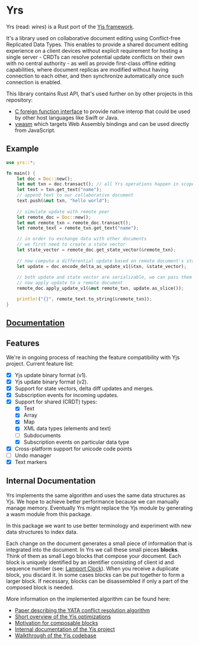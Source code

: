 # Yrs

Yrs (read: *wires*) is a Rust port of the [Yjs framework](https://yjs.dev/). 

It's a library used on collaborative document editing using Conflict-free Replicated Data Types.
This enables to provide a shared document editing experience on a client devices without explicit requirement for hosting a single server - CRDTs can resolve potential update conflicts on their own with no central authority - as well as provide first-class offline editing capabilities, where document replicas are modified without having connection to each other, and then synchronize automatically once such connection is enabled.

This library contains Rust API, that's used further on by other projects in this repository:

- [C foreign function interface](../yffi/README.md) to provide native interop that could be used by other host languages like Swift or Java.
- [ywasm](../ywasm/README.md) which targets Web Assembly bindings and can be used directly from JavaScript.

## Example

```rust
use yrs::*;

fn main() {    
    let doc = Doc::new();
    let mut txn = doc.transact(); // all Yrs operations happen in scope of a transaction
    let text = txn.get_text("name");
    // append text to our collaborative document
    text.push(&mut txn, "hello world"); 
    
    // simulate update with remote peer
    let remote_doc = Doc::new();
    let mut remote_txn = remote_doc.transact();
    let remote_text = remote_txn.get_text("name");

    // in order to exchange data with other documents 
    // we first need to create a state vector
    let state_vector = remote_doc.get_state_vector(&remote_txn);
    
    // now compute a differential update based on remote document's state vector
    let update = doc.encode_delta_as_update_v1(&txn, &state_vector);
    
    // both update and state vector are serializable, we can pass them over the wire
    // now apply update to a remote document
    remote_doc.apply_update_v1(&mut remote_txn, update.as_slice());

    println!("{}", remote_text.to_string(&remote_txn));
}

```

## [Documentation](https://docs.rs/yrs/)

## Features

We're in ongoing process of reaching the feature compatibility with Yjs project. Current feature list:

- [x] Yjs update binary format (v1).
- [x] Yjs update binary format (v2).
- [x] Support for state vectors, delta diff updates and merges.
- [x] Subscription events for incoming updates.
- [x] Support for shared (CRDT) types:
  - [x] Text
  - [x] Array
  - [x] Map
  - [x] XML data types (elements and text)
  - [ ] Subdocuments
  - [x] Subscription events on particular data type
- [x] Cross-platform support for unicode code points
- [ ] Undo manager
- [x] Text markers

## Internal Documentation

Yrs implements the same algorithm and uses the same data structures as Yjs. We
hope to achieve better performance because we can manually manage memory.
Eventually Yrs might replace the Yjs module by generating a wasm module from
this package.

In this package we want to use better terminology and experiment with new data
structures to index data.

Each change on the document generates a small piece of information that is
integrated into the document. In Yrs we call these small pieces **blocks**.
Think of them as small Lego blocks that compose your document. Each block is
uniquely identified by an identifier consisting of client id and sequence number 
(see: [Lamport Clock](https://en.wikipedia.org/wiki/Lamport_timestamp)). 
When you receive a duplicate block, you discard it. In some cases blocks can be put 
together to form a larger block. If necessary, blocks can be disassembled if only 
a part of the composed block is needed.

More information on the implemented algorithm can be found here:

* [Paper describing the YATA conflict resolution algorithm](https://www.researchgate.net/publication/310212186_Near_Real-Time_Peer-to-Peer_Shared_Editing_on_Extensible_Data_Types)
* [Short overview of the Yjs optimizations](https://github.com/yjs/yjs/blob/main/README.md#yjs-crdt-algorithm)
* [Motivation for composable blocks](https://blog.kevinjahns.de/are-crdts-suitable-for-shared-editing/)
* [Internal documentation of the Yjs project](https://github.com/yjs/yjs/blob/main/INTERNALS.md)
* [Walkthrough of the Yjs codebase](https://youtu.be/0l5XgnQ6rB4)
